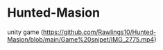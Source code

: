 # Hunted-Masion
unity game
(https://github.com/Rawlings10/Hunted-Masion/blob/main/Game%20snipet/IMG_2775.mp4)
